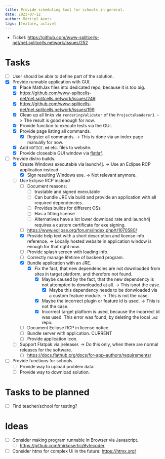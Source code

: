 ```yaml
---
title: Provide scheduling tool for schools in general.
date: 2023-07-12
author: Mārtiņš Avots
tags: [feature, active]
---
```

* Ticket: https://github.com/www-splitcells-net/net.splitcells.network/issues/252

# Tasks

* [ ] User should be able to define part of the solution.
* [x] Provide runnable application with GUI.
    * [x] Place MathJax files into dedicated repo, because it is too big.
    * [x] https://github.com/www-splitcells-net/net.splitcells.network/issues/249
    * [x] https://github.com/www-splitcells-net/net.splitcells.network/issues/199
    * [x] Clean up all links via `renderingValidator` of the `ProjectsRendererI`. -> The result is good enough for now.
    * [x] Provide function to execute tests via the GUI.
    * [x] Provide page listing all commands.
        * [x] Register all commands. -> This is done via an index page manually for now.
    * [x] Add `NOTICE.md` etc. files to website.
    * [x] Provide closeable GUI window via [flatlaf](https://www.formdev.com/flatlaf/).
* [ ] Provide distro builds.
    * [x] Create Windows executable via launch4j. -> Use an Eclipse RCP application instead.
        * [x] Sign resulting Windows exe. -> Not relevant anymore.
    * [ ] Use Eclipse RCP instead
        * [ ] Document reasons:
            * [ ] trustable and signed executable
            * [ ] Can bundle JRE via build and provide an application with all required dependencies.
            * [ ] Provides builds for different OSs
            * [ ] Has a fitting license
            * [ ] Alternatives have a lot lower download rate and launch4j requires a custom certificate for exe signing.
        * [ ] https://www.eclipse.org/forums/index.php/t/1070580/
        * [x] Provide help text with a short description and license info reference. -> Locally hosted website in application window is enough for that right now.
        * [ ] Provide splash screen with loading info.
        * [ ] Correctly manage lifetime of backend program.
        * [x] Bundle application with an JRE.
            * [x] Fix the fact, that new dependencies are not downlaoded from sites in target platform, and
                therefore not found.
                * [x] Maybe caused by the fact, that the new dependency is not attempted to downloaded at all. -> This isnot the case.
                    * [x] Maybe this dependency needs to be donwloaded via a custom feature module. -> This is not the case.
                * [x] Maybe the incorrect plugin or feature id is used. -> This is not the case.
                * [x] Incorrect target platform is used, because the incorrect id was used. This error was found, by deleting the local `.m2` repo.
        * [ ] Document Eclipse RCP in license notice.
        * [ ] Bundle server with application. CURRENT
        * [ ] Provide application icon.
    * [ ] Support Flatpak via jreleaser. -> Do this only, when there are normal releases for the software.
        * [ ] https://docs.flathub.org/docs/for-app-authors/requirements/
* [ ] Provide functions for schools.
    * [ ] Provide way to upload problem data.
    * [ ] Provide way to download solution.
# Tasks to be planned
* [ ] Find teacher/school for testing?

# Ideas

* [ ] Consider making program runnable in Browser via Javascript.
    * [ ] https://github.com/mirkosertic/Bytecoder
* [ ] Consider htmx for complex UI in the future: https://htmx.org/
